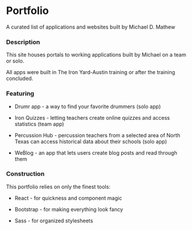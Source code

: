 # Portfolio

A curated list of applications and websites built by Michael D. Mathew


### Description

This site houses portals to working applications built by Michael on a team or solo.

All apps were built in The Iron Yard-Austin training or after the training concluded.


### Featuring

* Drumr app - a way to find your favorite drummers (solo app)

* Iron Quizzes - letting teachers create online quizzes and access statistics (team app)

* Percussion Hub - percussion teachers from a selected area of North Texas can access historical data about their schools (solo app)

* WeBlog - an app that lets users create blog posts and read through them


### Construction

This portfolio relies on only the finest tools:

* React - for quickness and component magic

* Bootstrap - for making everything look fancy

* Sass - for organized stylesheets

